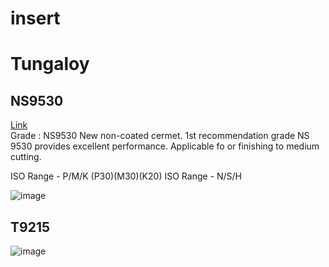 # insert

# Tungaloy
## NS9530
[Link](https://catalog.tungaloy.com/Grade.aspx?grade=NS9530&item=6998498&fnum=856&mapp=IS)   
Grade : NS9530
New non-coated cermet. 1st recommendation grade NS 9530 provides excellent performance. Applicable fo or finishing to medium cutting.

ISO Range - P/M/K	(P30)(M30)(K20)
ISO Range - N/S/H	

![image](https://github.com/PolyU-Robocon/polyu-robotics-club/assets/45313904/8f246c33-742a-4fb0-bc4a-016a8afc6e8c)
## T9215
![image](https://github.com/PolyU-Robocon/polyu-robotics-club/assets/45313904/1c7713ce-4cca-489f-bd22-f2b7c08b7698)
